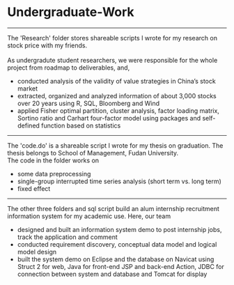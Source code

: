 # Undergraduate-Work
----------------
The 'Research' folder stores shareable scripts I wrote for my research on stock price with my friends. 
<br><br> As undergradute student researchers, we were responsible for the whole project from roadmap to deliverables, and, 
- conducted analysis of the validity of value strategies in China’s stock market
- extracted, organized and analyzed information of about 3,000 stocks over 20 years using R, SQL, Bloomberg and Wind
- applied Fisher optimal partition, cluster analysis, factor loading matrix, Sortino ratio and Carhart four-factor model using packages and self-defined function based on statistics
-----------------

The 'code.do' is a shareable script I wrote for my thesis on graduation. The thesis belongs to School of Management, Fudan University.
<br>
The code in the folder works on
- some data preprocessing
- single-group interrupted time series analysis (short term vs. long term)
- fixed effect

-----------------
The other three folders and sql script build an alum internship recruitment information system for my academic use. Here, our team
- designed and built an information system demo to post internship jobs, track the application and comment
- conducted requirement discovery, conceptual data model and logical model design
- built the system demo on Eclipse and the database on Navicat using Struct 2 for web, Java for front-end JSP and back-end Action, JDBC for connection between system and database and Tomcat for display
